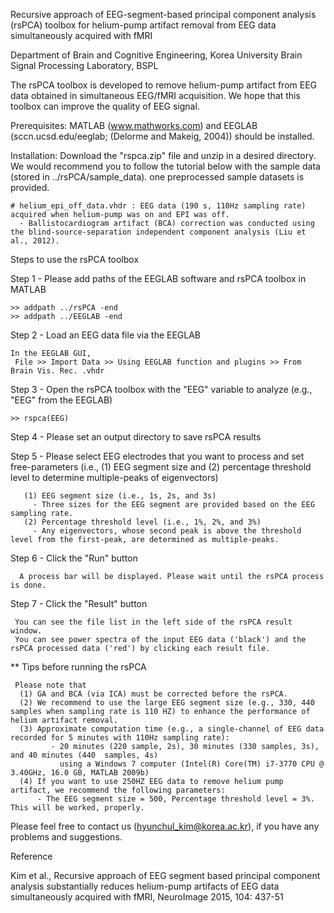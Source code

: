 Recursive approach of EEG-segment-based principal component analysis (rsPCA) toolbox for helium-pump artifact removal from EEG data simultaneously acquired with fMRI

Department of Brain and Cognitive Engineering, Korea University
Brain Signal Processing Laboratory, BSPL
 
The rsPCA toolbox is developed to remove helium-pump artifact from EEG data obtained in simultaneous EEG/fMRI acquisition. 
We hope that this toolbox can improve the quality of EEG signal.

Prerequisites: MATLAB (www.mathworks.com) and EEGLAB (sccn.ucsd.edu/eeglab; (Delorme and Makeig, 2004)) should be installed.

Installation: Download the "rspca.zip" file and unzip in a desired directory. 
We would recommend you to follow the tutorial below with the sample data (stored in ../rsPCA/sample_data). one preprocessed sample datasets is provided.

    # helium_epi_off_data.vhdr : EEG data (190 s, 110Hz sampling rate) acquired when helium-pump was on and EPI was off.
      - Ballistocardiogram artifact (BCA) correction was conducted using the blind-source-separation independent component analysis (Liu et al., 2012).

Steps to use the rsPCA toolbox
 
Step 1 - Please add paths of the EEGLAB software and rsPCA toolbox in MATLAB

	>> addpath ../rsPCA -end
	>> addpath ../EEGLAB -end
    
Step 2 - Load an EEG data file via the EEGLAB 

	In the EEGLAB GUI,
	 File >> Import Data >> Using EEGLAB function and plugins >> From Brain Vis. Rec. .vhdr

Step 3 - Open the rsPCA toolbox with the "EEG" variable to analyze (e.g., "EEG" from the EEGLAB)

	>> rspca(EEG)

Step 4 - Please set an output directory to save rsPCA results
 
Step 5 - Please select EEG electrodes that you want to process and set free-parameters (i.e., (1) EEG segment size and (2) percentage threshold level to determine multiple-peaks of eigenvectors)
    
       (1) EEG segment size (i.e., 1s, 2s, and 3s)
         - Three sizes for the EEG segment are provided based on the EEG sampling rate.
       (2) Percentage threshold level (i.e., 1%, 2%, and 3%)
         - Any eigenvectors, whose second peak is above the threshold level from the first-peak, are determined as multiple-peaks. 
 
Step 6 - Click the "Run" button

      A process bar will be displayed. Please wait until the rsPCA process is done.

Step 7 - Click the "Result" button
    
   	 You can see the file list in the left side of the rsPCA result window.
   	 You can see power spectra of the input EEG data ('black') and the rsPCA processed data ('red') by clicking each result file.
	
   ** Tips before running the rsPCA

  	 Please note that 
  	  (1) GA and BCA (via ICA) must be corrected before the rsPCA.
   	  (2) We recommend to use the large EEG segment size (e.g., 330, 440 samples when sampling rate is 110 HZ) to enhance the performance of helium artifact removal.
   	  (3) Approximate computation time (e.g., a single-channel of EEG data recorded for 5 minutes with 110Hz sampling rate): 
             - 20 minutes (220 sample, 2s), 30 minutes (330 samples, 3s), and 40 minutes (440  samples, 4s) 
               using a Windows 7 computer (Intel(R) Core(TM) i7-3770 CPU @ 3.40GHz, 16.0 GB, MATLAB 2009b)
	  (4) If you want to use 250HZ EEG data to remove helium pump artifact, we recommend the following parameters: 
	      - The EEG segment size = 500, Percentage threshold level = 3%. This will be worked, properly. 

Please feel free to contact us (hyunchul_kim@korea.ac.kr), if you have any problems and suggestions.  


Reference

Kim et al., Recursive approach of EEG segment based principal component analysis substantially reduces helium-pump artifacts of EEG data simultaneously acquired with fMRI, NeuroImage 2015, 104: 437-51
